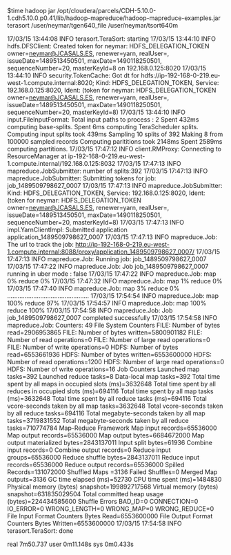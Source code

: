 
$time hadoop jar /opt/cloudera/parcels/CDH-5.10.0-1.cdh5.10.0.p0.41/lib/hadoop-mapreduce/hadoop-mapreduce-examples.jar terasort /user/neymar/tgen640_file /user/neymar/tsort640m

17/03/15 13:44:08 INFO terasort.TeraSort: starting
17/03/15 13:44:10 INFO hdfs.DFSClient: Created token for neymar: HDFS_DELEGATION_TOKEN owner=neymar@JCASALS.ES, renewer=yarn, realUser=, issueDate=1489513450501, maxDate=1490118250501, sequenceNumber=20, masterKeyId=8 on 192.168.0.125:8020
17/03/15 13:44:10 INFO security.TokenCache: Got dt for hdfs://ip-192-168-0-219.eu-west-1.compute.internal:8020; Kind: HDFS_DELEGATION_TOKEN, Service: 192.168.0.125:8020, Ident: (token for neymar: HDFS_DELEGATION_TOKEN owner=neymar@JCASALS.ES, renewer=yarn, realUser=, issueDate=1489513450501, maxDate=1490118250501, sequenceNumber=20, masterKeyId=8)
17/03/15 13:44:10 INFO input.FileInputFormat: Total input paths to process : 2
Spent 432ms computing base-splits.
Spent 6ms computing TeraScheduler splits.
Computing input splits took 439ms
Sampling 10 splits of 392
Making 8 from 100000 sampled records
Computing parititions took 2148ms
Spent 2589ms computing partitions.
17/03/15 17:47:12 INFO client.RMProxy: Connecting to ResourceManager at ip-192-168-0-219.eu-west-1.compute.internal/192.168.0.125:8032
17/03/15 17:47:13 INFO mapreduce.JobSubmitter: number of splits:392
17/03/15 17:47:13 INFO mapreduce.JobSubmitter: Submitting tokens for job: job_1489509798627_0007
17/03/15 17:47:13 INFO mapreduce.JobSubmitter: Kind: HDFS_DELEGATION_TOKEN, Service: 192.168.0.125:8020, Ident: (token for neymar: HDFS_DELEGATION_TOKEN owner=neymar@JCASALS.ES, renewer=yarn, realUser=, issueDate=1489513450501, maxDate=1490118250501, sequenceNumber=20, masterKeyId=8)
17/03/15 17:47:13 INFO impl.YarnClientImpl: Submitted application application_1489509798627_0007
17/03/15 17:47:13 INFO mapreduce.Job: The url to track the job: http://ip-192-168-0-219.eu-west-1.compute.internal:8088/proxy/application_1489509798627_0007/
17/03/15 17:47:13 INFO mapreduce.Job: Running job: job_1489509798627_0007
17/03/15 17:47:22 INFO mapreduce.Job: Job job_1489509798627_0007 running in uber mode : false
17/03/15 17:47:22 INFO mapreduce.Job:  map 0% reduce 0%
17/03/15 17:47:32 INFO mapreduce.Job:  map 1% reduce 0%
17/03/15 17:47:40 INFO mapreduce.Job:  map 3% reduce 0%
...............................................
17/03/15 17:54:54 INFO mapreduce.Job:  map 100% reduce 97%
17/03/15 17:54:57 INFO mapreduce.Job:  map 100% reduce 100%
17/03/15 17:54:58 INFO mapreduce.Job: Job job_1489509798627_0007 completed successfully
17/03/15 17:54:58 INFO mapreduce.Job: Counters: 49
        File System Counters
                FILE: Number of bytes read=2906953865
                FILE: Number of bytes written=5800901182
                FILE: Number of read operations=0
                FILE: Number of large read operations=0
                FILE: Number of write operations=0
                HDFS: Number of bytes read=6553661936
                HDFS: Number of bytes written=6553600000
                HDFS: Number of read operations=1200
                HDFS: Number of large read operations=0
                HDFS: Number of write operations=16
        Job Counters
                Launched map tasks=392
                Launched reduce tasks=8
                Data-local map tasks=392
                Total time spent by all maps in occupied slots (ms)=3632648
                Total time spent by all reduces in occupied slots (ms)=694116
                Total time spent by all map tasks (ms)=3632648
                Total time spent by all reduce tasks (ms)=694116
                Total vcore-seconds taken by all map tasks=3632648
                Total vcore-seconds taken by all reduce tasks=694116
                Total megabyte-seconds taken by all map tasks=3719831552
                Total megabyte-seconds taken by all reduce tasks=710774784
        Map-Reduce Framework
                Map input records=65536000
                Map output records=65536000
                Map output bytes=6684672000
                Map output materialized bytes=2843137011
                Input split bytes=61936
                Combine input records=0
                Combine output records=0
                Reduce input groups=65536000
                Reduce shuffle bytes=2843137011
                Reduce input records=65536000
                Reduce output records=65536000
                Spilled Records=131072000
                Shuffled Maps =3136
                Failed Shuffles=0
                Merged Map outputs=3136
                GC time elapsed (ms)=52730
                CPU time spent (ms)=1484830
                Physical memory (bytes) snapshot=199892717568
                Virtual memory (bytes) snapshot=631835029504
                Total committed heap usage (bytes)=224434585600
        Shuffle Errors
                BAD_ID=0
                CONNECTION=0
                IO_ERROR=0
                WRONG_LENGTH=0
                WRONG_MAP=0
                WRONG_REDUCE=0
        File Input Format Counters
                Bytes Read=6553600000
        File Output Format Counters
                Bytes Written=6553600000
17/03/15 17:54:58 INFO terasort.TeraSort: done

real    7m50.737
user    0m11.148s
sys     0m0.433s

